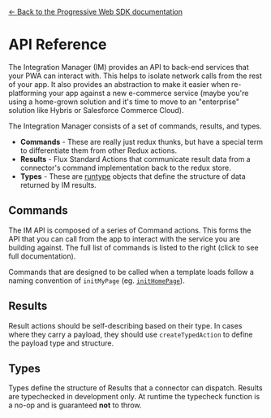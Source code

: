 [← Back to the Progressive Web SDK documentation](../)

# API Reference

The Integration Manager (IM) provides an API to back-end services that your PWA
can interact with. This helps to isolate network calls from the rest of your
app. It also provides an abstraction to make it easier when re-platforming your
app against a new e-commerce service (maybe you're using a home-grown solution
and it's time to move to an "enterprise" solution like Hybris or Salesforce
Commerce Cloud).

The Integration Manager consists of a set of commands, results, and types.

* **Commands** - These are really just redux thunks, but have a special term to
  differentiate them from other Redux actions.
* **Results** - Flux Standard Actions that communicate result data from a
  connector's command implementation back to the redux store.
* **Types** - These are [runtype](https://github.com/pelotom/runtypes) objects that
  define the structure of data returned by IM results.

## Commands

The IM API is composed of a series of Command actions. This forms the API that
you can call from the app to interact with the service you are building against.
The full list of commands is listed to the right (click to see full
documentation).

Commands that are designed to be called when a template loads follow a naming
convention of `initMyPage` (eg. [`initHomePage`](global.html#initHomePage)).

## Results

Result actions should be self-describing based on their type. In cases where
they carry a payload, they should use `createTypedAction` to define the payload
type and structure.

## Types

Types define the structure of Results that a connector can dispatch. Results are
typechecked in development only. At runtime the typecheck function is a no-op
and is guaranteed **not** to throw.
